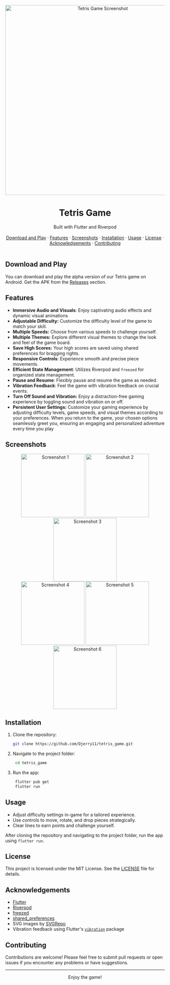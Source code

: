 <!-- Tetris Game -->

<p align="center">
  <img src="flutter_01.png" alt="Tetris Game Screenshot" width="600">
</p>

<h1 align="center">Tetris Game</h1>

<div align="center">
  Built with Flutter and Riverpod
</div>

<br>

<div align="center">
  <a href="#download-and-play">Download and Play</a>
  ·
  <a href="#features">Features</a>
  ·
  <a href="#screenshots">Screenshots</a>
  ·
  <a href="#installation">Installation</a>
  ·
  <a href="#usage">Usage</a>
  ·
  <a href="#license">License</a>
  ·
  <a href="#acknowledgements">Acknowledgements</a>
  ·
  <a href="#contributing">Contributing</a>
</div>

<br>

## Download and Play

You can download and play the alpha version of our Tetris game on Android. Get the APK from the [Releases](https://github.com/Djerry11/tetris_game/releases) section.

## Features
- **Immersive Audio and Visuals**: Enjoy captivating audio effects and dynamic visual animations
- **Adjustable Difficulty:** Customize the difficulty level of the game to match your skill.
- **Multiple Speeds:** Choose from various speeds to challenge yourself.
- **Multiple Themes:** Explore different visual themes to change the look and feel of the game board.
- **Save High Scores:** Your high scores are saved using shared preferences for bragging rights.
- **Responsive Controls**: Experience smooth and precise piece movements.
- **Efficient State Management**: Utilizes Riverpod and `freezed` for organized state management.
- **Pause and Resume**: Flexibly pause and resume the game as needed.
- **Vibration Feedback**: Feel the game with vibration feedback on crucial events.
- **Turn Off Sound and Vibration:** Enjoy a distraction-free gaming experience by toggling sound and vibration on or off.
- **Persistent User Settings:** Customize your gaming experience by adjusting difficulty levels, game speeds, and visual themes according to your preferences. When you return to the game, your chosen options seamlessly greet you, ensuring an engaging and personalized adventure every time you play

## Screenshots

<div align="center">
  <img src="screenshots/flutter_01.png" alt="Screenshot 1" width="200">
  <img src="screenshots/flutter_02.png" alt="Screenshot 2" width="200">
  <img src="screenshots/flutter_03.png" alt="Screenshot 3" width="200">
</div>

<div align="center">
  <img src="screenshots/flutter_04.png" alt="Screenshot 4" width="200">
  <img src="screenshots/flutter_05.png" alt="Screenshot 5" width="200">
  <img src="screenshots/flutter_06.png" alt="Screenshot 6" width="200">
</div>

## Installation

1. Clone the repository:
   ```sh
   git clone https://github.com/Djerry11/tetris_game.git

3. Navigate to the project folder:
   ```sh
    cd tetris_game
   
5. Run the app:
   ```sh
    flutter pub get
    flutter run

## Usage

- Adjust difficulty settings in-game for a tailored experience.
- Use controls to move, rotate, and drop pieces strategically.
- Clear lines to earn points and challenge yourself.

After cloning the repository and navigating to the project folder, run the app using `flutter run`.

## License

This project is licensed under the MIT License. See the [LICENSE](LICENSE) file for details.

## Acknowledgements

- [Flutter](https://flutter.dev/)
- [Riverpod](https://riverpod.dev/)
- [freezed](https://pub.dev/packages/freezed)
- [shared_preferences](https://pub.dev/packages/shared_preferences)
- SVG images by [SVGRepo](https://www.svgrepo.com/)
- Vibration feedback using Flutter's [`vibration`](https://pub.dev/packages/vibration) package

## Contributing

Contributions are welcome! Please feel free to submit pull requests or open issues if you encounter any problems or have suggestions.

---

<div align="center">
Enjoy the game!
</div>

